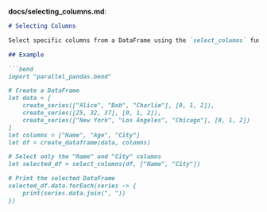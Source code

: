 
**docs/selecting_columns.md**:
```markdown
# Selecting Columns

Select specific columns from a DataFrame using the `select_columns` function.

## Example

```bend
import "parallel_pandas.bend"

# Create a DataFrame
let data = [
    create_series(["Alice", "Bob", "Charlie"], [0, 1, 2]),
    create_series([25, 32, 37], [0, 1, 2]),
    create_series(["New York", "Los Angeles", "Chicago"], [0, 1, 2])
]
let columns = ["Name", "Age", "City"]
let df = create_dataframe(data, columns)

# Select only the "Name" and "City" columns
let selected_df = select_columns(df, ["Name", "City"])

# Print the selected DataFrame
selected_df.data.forEach(series -> {
    print(series.data.join(", "))
})
